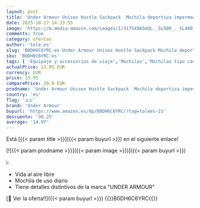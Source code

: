 ```yaml
---
layout: post
title: 'Under Armour Unisex Hustle Sackpack  Mochila deportiva impermeable para actividades deportivas y al aire libre  Bolsa de gimnasio con práctico bolsillo frontalBlack/Black/White OSFM'
date: 2025-10-17 14:33:55
image: 'https://m.media-amazon.com/images/I/3175X965mQL._SL500_._SL400_.jpg'
comments: true
category: ofertas
author: 'tole.es'
slug: 'B0DH6C6YRC-es Under Armour Unisex Hustle Sackpack Mochila deportiva...'
sku: 'B0DH6C6YRC-es'
tags: [ 'Equipaje y accessorios de viaje','Mochilas','Mochilas tipo casual','Moda','mochila','under armour','🇪🇸', ]
actualPrice: 13.95 EUR
currency: EUR
price: 13.95
comparePrice: 20.0 EUR
prodname: 'Under Armour Unisex Hustle Sackpack  Mochila deportiva impermeable para actividades deportivas y al aire libre  Bolsa de gimnasio con práctico bolsillo frontalBlack/Black/White OSFM'
country: 'es'
flag: '🇪🇸'
brand: 'Under Armour'
buyurl: 'https://www.amazon.es/dp/B0DH6C6YRC/?tag=tolees-21'
descuento: '30.25'
average: '14.97'
---
```


Está [{{< param title >}}]({{< param buyurl >}}) en el siguiente enlace!

[![{{< param prodname >}}]({{< param image >}})]({{< param buyurl >}})

ℹ️:

- Vida al aire libre
- Mochila de uso diario
- Tiene detalles distintivos de la marca "UNDER ARMOUR"

[🛒 Ver la oferta!!]({{< param buyurl >}})
{{<world>}}B0DH6C6YRC{{</world>}}
